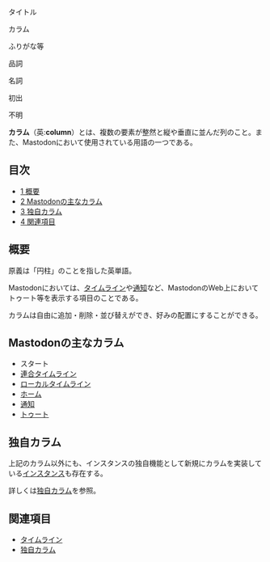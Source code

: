 <div>

タイトル

</div>

カラム

ふりがな等

品詞

名詞

初出

不明

  
**カラム**（英:**column**）とは、複数の要素が整然と縦や垂直に並んだ列のこと。また、Mastodonにおいて使用されている用語の一つである。

<div>

<div lang="ja" dir="ltr">

## 目次

</div>

-   [1 概要](#.E6.A6.82.E8.A6.81)
-   [2 Mastodonの主なカラム](#Mastodon.E3.81.AE.E4.B8.BB.E3.81.AA.E3.82.AB.E3.83.A9.E3.83.A0)
-   [3 独自カラム](#.E7.8B.AC.E8.87.AA.E3.82.AB.E3.83.A9.E3.83.A0)
-   [4 関連項目](#.E9.96.A2.E9.80.A3.E9.A0.85.E7.9B.AE)

</div>

## 概要

原義は「円柱」のことを指した英単語。

Mastodonにおいては、[タイムライン](/%E3%82%BF%E3%82%A4%E3%83%A0%E3%83%A9%E3%82%A4%E3%83%B3 "タイムライン")や[通知](/%E9%80%9A%E7%9F%A5 "通知")など、MastodonのWeb上においてトゥート等を表示する項目のことである。

カラムは自由に追加・削除・並び替えができ、好みの配置にすることができる。

## Mastodonの主なカラム

-   スタート
-   [連合タイムライン](/%E9%80%A3%E5%90%88%E3%82%BF%E3%82%A4%E3%83%A0%E3%83%A9%E3%82%A4%E3%83%B3 "連合タイムライン")
-   [ローカルタイムライン](/%E3%83%AD%E3%83%BC%E3%82%AB%E3%83%AB%E3%82%BF%E3%82%A4%E3%83%A0%E3%83%A9%E3%82%A4%E3%83%B3 "ローカルタイムライン")
-   [ホーム](/%E3%83%9B%E3%83%BC%E3%83%A0 "ホーム")
-   [通知](/%E9%80%9A%E7%9F%A5 "通知")
-   [トゥート](/%E3%83%88%E3%82%A5%E3%83%BC%E3%83%88 "トゥート")

## 独自カラム

上記のカラム以外にも、インスタンスの独自機能として新規にカラムを実装している[インスタンス](/%E3%82%A4%E3%83%B3%E3%82%B9%E3%82%BF%E3%83%B3%E3%82%B9 "インスタンス")も存在する。

詳しくは[独自カラム](/%E7%8B%AC%E8%87%AA%E3%82%AB%E3%83%A9%E3%83%A0 "独自カラム")を参照。

## 関連項目

-   [タイムライン](/%E3%82%BF%E3%82%A4%E3%83%A0%E3%83%A9%E3%82%A4%E3%83%B3 "タイムライン")
-   [独自カラム](/%E7%8B%AC%E8%87%AA%E3%82%AB%E3%83%A9%E3%83%A0 "独自カラム")
